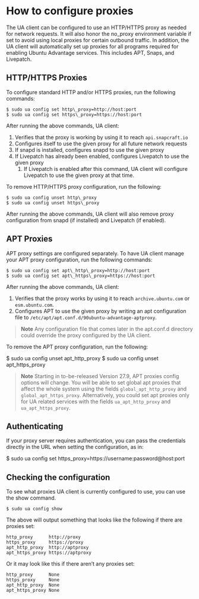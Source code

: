 # How to configure proxies

The UA client can be configured to use an HTTP/HTTPS proxy as needed for network requests. It will
also honor the no\_proxy environment variable if set to avoid using local proxies for certain
outbound traffic. In addition, the UA client will automatically set up proxies for all programs
required for enabling Ubuntu Advantage services. This includes APT, Snaps, and Livepatch.

## HTTP/HTTPS Proxies

To configure standard HTTP and/or HTTPS proxies, run the following commands:

```console
$ sudo ua config set http\_proxy=http://host:port
$ sudo ua config set https\_proxy=https://host:port
```

After running the above commands, UA client:

1. Verifies that the proxy is working by using it to reach `api.snapcraft.io`
2. Configures itself to use the given proxy for all future network requests
3. If snapd is installed, configures snapd to use the given proxy
4. If Livepatch has already been enabled, configures Livepatch to use the given proxy
   1. If Livepatch is enabled after this command, UA client will configure
      Livepatch to use the given proxy at that time.

To remove HTTP/HTTPS proxy configuration, run the following:

```console
$ sudo ua config unset http\_proxy
$ sudo ua config unset https\_proxy
```

After running the above commands, UA client will also remove proxy
configuration from snapd (if installed) and Livepatch (if enabled).

## APT Proxies

APT proxy settings are configured separately. To have UA client manage your
APT proxy configuration, run the following commands:

```console
$ sudo ua config set apt\_http\_proxy=http://host:port
$ sudo ua config set apt\_https\_proxy=https://host:port
```

After running the above commands, UA client:

1. Verifies that the proxy works by using it to reach `archive.ubuntu.com` or `esm.ubuntu.com`.
2. Configures APT to use the given proxy by writing an apt configuration file to
   `/etc/apt/apt.conf.d/90ubuntu-advantage-aptproxy`.

> **Note**
> Any configuration file that comes later in the apt.conf.d
> directory could override the proxy configured by the UA client.

To remove the APT proxy configuration, run the following:

$ sudo ua config unset apt\_http\_proxy
$ sudo ua config unset apt\_https\_proxy

> **Note**
> Starting in to-be-released Version 27.9, APT proxies config options will
> change. You will be able to set global apt proxies that affect the whole system
> using the fields `global_apt_http_proxy` and `global_apt_https_proxy`.
> Alternatively, you could set apt proxies only for UA related services with the
> fields `ua_apt_http_proxy` and `ua_apt_https_proxy`.

## Authenticating

If your proxy server requires authentication, you can pass
the credentials directly in the URL when setting the
configuration, as in:

$ sudo ua config set https\_proxy=https://username:password@host:port

## Checking the configuration

To see what proxies UA client is currently configured to use, you can use the show command.

```console
$ sudo ua config show
```

The above will output something that looks like the following if there are proxies set:

```
http_proxy      http://proxy
https_proxy     https://proxy
apt_http_proxy  http://aptproxy
apt_https_proxy https://aptproxy
```

Or it may look like this if there aren’t any proxies set:

```
http_proxy      None
https_proxy     None
apt_http_proxy  None
apt_https_proxy None
```

